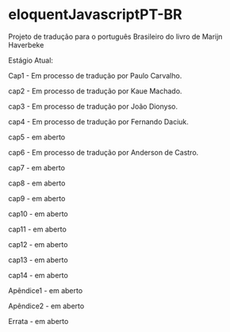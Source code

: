 eloquentJavascriptPT-BR
=======================

Projeto de tradução para o português Brasileiro do livro de Marijn Haverbeke

Estágio Atual:

Cap1 - Em processo de tradução por Paulo Carvalho.

cap2 - Em processo de tradução por Kaue Machado.

cap3 - Em processo de tradução por João Dionyso.

cap4 - Em processo de tradução por Fernando Daciuk.

cap5 - em aberto

cap6 - Em processo de tradução por Anderson de Castro.

cap7 - em aberto

cap8 - em aberto

cap9 - em aberto

cap10 - em aberto

cap11 - em aberto

cap12 - em aberto

cap13 - em aberto

cap14 - em aberto

Apêndice1 - em aberto

Apêndice2 - em aberto

Errata - em aberto
